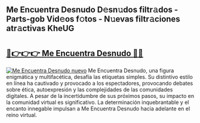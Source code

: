 ## Me Encuentra Desnudo D𝚎sn𝚞dos filtr𝚊dos - Parts-gob Vid𝚎os f𝚘tos - N𝚞evas filtr𝚊ciones atr𝚊ctivas KheUG

# <h2><a href="http://mb67izf.tromn.icu/?c=Me+Encuentra+Desnudo">🔗👉👉👉 Me Encuentra Desnudo 🔗🔗</a></h2>

[![Me Encuentra Desnudo nuevo](https://i.imgur.com/pEAQMta.gif)](http://mb67izf.tromn.icu/?c=Me+Encuentra+Desnudo)
Me Encuentra Desnudo, una figura enigmática y multifacética, desafía las etiquetas simples. Su distintivo estilo en línea ha cautivado y provocado a los espectadores, provocando debates sobre ética, autoexpresión y las complejidades de las comunidades digitales. A pesar de la incertidumbre de sus próximos pasos, su impacto en la comunidad virtual es significativo. La determinación inquebrantable y el encanto innegable impulsan a Me Encuentra Desnudo hacia adelante en el reino virtual.

